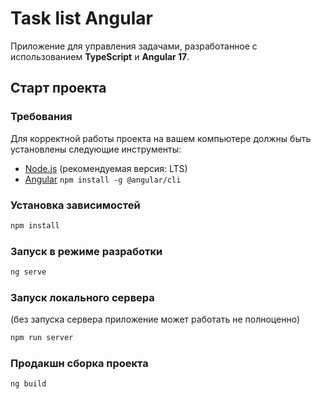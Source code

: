 # Task list Angular

Приложение для управления задачами, разработанное с
использованием **TypeScript** и **Angular 17**.

## Старт проекта

### Требования

Для корректной работы проекта на вашем компьютере должны быть установлены следующие инструменты:

- [Node.js](https://nodejs.org/en/) (рекомендуемая версия: LTS)
- [Angular](https://angular.dev)
  ```npm install -g @angular/cli```

### Установка зависимостей

```bash
npm install
```

### Запуск в режиме разработки

```bash
ng serve
 ```

### Запуск локального сервера
(без запуска сервера приложение может работать не полноценно)

```bash
npm run server
 ```

### Продакшн сборка проекта

```bash
ng build
 ```
